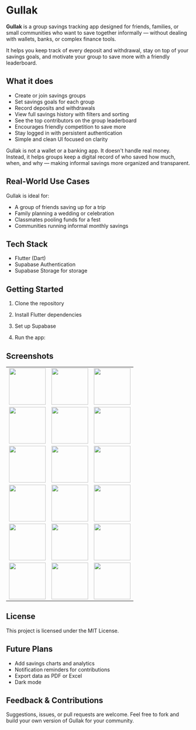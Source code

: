 # Gullak

**Gullak** is a group savings tracking app designed for friends, families, or small communities who want to save together informally — without dealing with wallets, banks, or complex finance tools.

It helps you keep track of every deposit and withdrawal, stay on top of your savings goals, and motivate your group to save more with a friendly leaderboard.

## What it does

- Create or join savings groups
- Set savings goals for each group
- Record deposits and withdrawals
- View full savings history with filters and sorting
- See the top contributors on the group leaderboard
- Encourages friendly competition to save more
- Stay logged in with persistent authentication
- Simple and clean UI focused on clarity

Gullak is not a wallet or a banking app. It doesn't handle real money. Instead, it helps groups keep a digital record of who saved how much, when, and why — making informal savings more organized and transparent.

## Real-World Use Cases

Gullak is ideal for:

- A group of friends saving up for a trip
- Family planning a wedding or celebration
- Classmates pooling funds for a fest
- Communities running informal monthly savings

## Tech Stack

- Flutter (Dart)
- Supabase Authentication
- Supabase Storage for storage

## Getting Started

1. Clone the repository

2. Install Flutter dependencies

3. Set up Supabase

4. Run the app:

## Screenshots

<table>
  <tr>
    <td><img src="https://github.com/user-attachments/assets/a2070b40-7c18-4fd0-8558-6cd68d09c327" width="100"/></td>
    <td><img src="https://github.com/user-attachments/assets/9fe38936-c5a3-441b-8ec2-ceb357c15234" width="100"/></td>
    <td><img src="https://github.com/user-attachments/assets/7c656207-b1aa-4928-8bbe-4609fa72215a" width="100"/></td>
  </tr>
  <tr>
    <td><img src="https://github.com/user-attachments/assets/7b8ebf4a-0b49-4d9d-b66c-100f48b0ccb8" width="100"/></td>
    <td><img src="https://github.com/user-attachments/assets/9588e22b-baf3-4402-afd8-d3ea7b8bd4d9" width="100"/></td>
    <td><img src="https://github.com/user-attachments/assets/f52b6ed5-a269-4dd6-9fb8-abf338f9e16e" width="100"/></td>
  </tr>
  <tr>
    <td><img src="https://github.com/user-attachments/assets/3a72787e-74f7-48f5-92cf-53296e7255c7" width="100"/></td>
    <td><img src="https://github.com/user-attachments/assets/cd5dfb88-f82d-47f5-ac30-227ac8fb107d" width="100"/></td>
    <td><img src="https://github.com/user-attachments/assets/803f018d-8da4-4bbf-8b2c-72cc435b8c60" width="100"/></td>
  </tr>
  <tr>
    <td><img src="https://github.com/user-attachments/assets/f5d538ae-7469-4a42-a9df-bd8f260081a9" width="100"/></td>
    <td><img src="https://github.com/user-attachments/assets/0fd76ac2-7642-488e-8913-8ed9ffab3bb1" width="100"/></td>
    <td><img src="https://github.com/user-attachments/assets/102e4e95-00e4-4b8a-b70c-240f56fb15f9" width="100"/></td>
  </tr>
  <tr>
    <td><img src="https://github.com/user-attachments/assets/8be813fc-5ae1-47ee-b085-e51a6cccf838" width="100"/></td>
    <td><img src="https://github.com/user-attachments/assets/8fda5459-007d-4ad4-9fd5-adde542d55be" width="100"/></td>
    <td><img src="https://github.com/user-attachments/assets/69ce2e5c-9848-424b-a48d-11c5eaad8b23" width="100"/></td>
  </tr>
  <tr>
    <td><img src="https://github.com/user-attachments/assets/7dc82ecc-e881-4d8d-9de0-d9d29e2a5397" width="100"/></td>
    <td><img src="https://github.com/user-attachments/assets/7f9bea79-0b02-4c42-a89c-b4bea2f76d2b" width="100"/></td>
    <td><img src="https://github.com/user-attachments/assets/ede7ef8c-7dea-4232-ab33-434dc5d92536" width="100"/></td>
  </tr>
</table>


## License

This project is licensed under the MIT License.

## Future Plans

- Add savings charts and analytics
- Notification reminders for contributions
- Export data as PDF or Excel
- Dark mode

## Feedback & Contributions

Suggestions, issues, or pull requests are welcome. Feel free to fork and build your own version of Gullak for your community.
